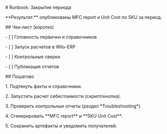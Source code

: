 \# Runbook: Закрытие периода



\*\*Результат:\*\* опубликованы MFC report и Unit Cost по SKU за период.



\## Чек-лист (коротко)

\- \[ ] Готовность первички и справочников

\- \[ ] Запуск расчетов в Wilo-ERP

\- \[ ] Контрольные сверки

\- \[ ] Публикация отчетов



\## Пошагово

1\. Подтянуть факты и справочники.

2\. Запустить расчет себестоимости (скрипт/кнопка).

3\. Проверить контрольные отчеты (раздел \*Troubleshooting\*).

4\. Сгенерировать \*\*MFC report\*\* и \*\*SKU Unit Cost\*\*.

5\. Сохранить артефакты и уведомить получателей.



